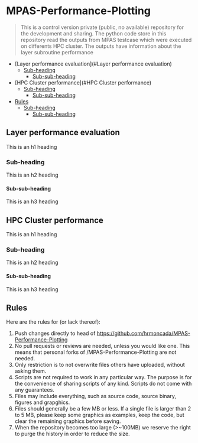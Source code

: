 # MPAS-Performance-Plotting
> This is a control version private (public, no available) repository for the development and sharing. 
The python code store in this repository read the outputs from MPAS testcase which were executed on differents HPC cluster. The outputs have information about the layer subroutine performance 
- [Layer performance evaluation](#Layer performance evaluation)
  * [Sub-heading](#sub-heading)
    + [Sub-sub-heading](#sub-sub-heading)
- [HPC Cluster performance](#HPC Cluster performance)
  * [Sub-heading](#sub-heading-1)
    + [Sub-sub-heading](#sub-sub-heading-1)
- [Rules](#Rules)
  * [Sub-heading](#sub-heading-2)
    + [Sub-sub-heading](#sub-sub-heading-2)    
<!-- Comments -->

## Layer performance evaluation

This is an h1 heading

### Sub-heading

This is an h2 heading

#### Sub-sub-heading

This is an h3 heading

## HPC Cluster performance

This is an h1 heading

### Sub-heading

This is an h2 heading

#### Sub-sub-heading

This is an h3 heading
## Rules
Here are the rules for (or lack thereof):
   1. Push changes directly to head of https://github.com/hrmoncada/MPAS-Performance-Plotting
   2. No pull requests or reviews are needed, unless you would like one. This means that personal forks of /MPAS-Performance-Plotting are not needed.
   3. Only restriction is to not overwrite files others have uploaded, without asking them.
   4. Scripts are not required to work in any particular way. The purpose is for the convenience of sharing scripts of any kind. Scripts do not come with any guarantees.
   5. Files may include everything, such as source code, source binary, figures and grapghics.
   6. Files should generally be a few MB or less. If a single file is larger than 2 to 5 MB, please keep some graphics as examples, keep the code, but clear the remaining graphics before saving.
   7. When the repository becomes too large (>~100MB) we reserve the right to purge the history in order to reduce the size.
